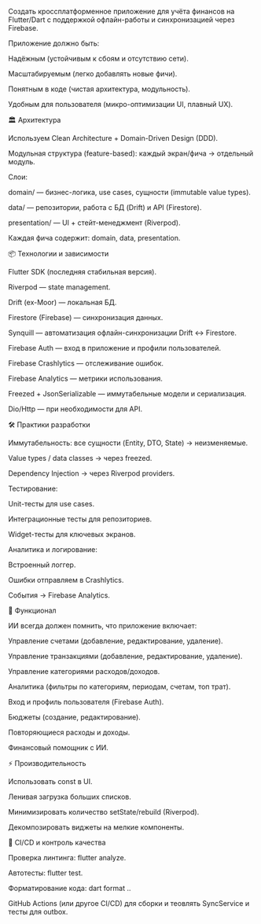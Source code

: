 Создать кроссплатформенное приложение для учёта финансов на Flutter/Dart с поддержкой офлайн-работы и синхронизацией через Firebase.

Приложение должно быть:

Надёжным (устойчивым к сбоям и отсутствию сети).

Масштабируемым (легко добавлять новые фичи).

Понятным в коде (чистая архитектура, модульность).

Удобным для пользователя (микро-оптимизации UI, плавный UX).

🏛 Архитектура

Используем Clean Architecture + Domain-Driven Design (DDD).

Модульная структура (feature-based): каждый экран/фича → отдельный модуль.

Слои:

domain/ — бизнес-логика, use cases, сущности (immutable value types).

data/ — репозитории, работа с БД (Drift) и API (Firestore).

presentation/ — UI + стейт-менеджмент (Riverpod).

Каждая фича содержит: domain, data, presentation.

📦 Технологии и зависимости

Flutter SDK (последняя стабильная версия).

Riverpod — state management.

Drift (ex-Moor) — локальная БД.

Firestore (Firebase) — синхронизация данных.

Synquill — автоматизация офлайн-синхронизации Drift ↔ Firestore.

Firebase Auth — вход в приложение и профили пользователей.

Firebase Crashlytics — отслеживание ошибок.

Firebase Analytics — метрики использования.

Freezed + JsonSerializable — иммутабельные модели и сериализация.

Dio/Http — при необходимости для API.

🛠 Практики разработки

Иммутабельность: все сущности (Entity, DTO, State) → неизменяемые.

Value types / data classes → через freezed.

Dependency Injection → через Riverpod providers.

Тестирование:

Unit-тесты для use cases.

Интеграционные тесты для репозиториев.

Widget-тесты для ключевых экранов.

Аналитика и логирование:

Встроенный логгер.

Ошибки отправляем в Crashlytics.

События → Firebase Analytics.

📱 Функционал

ИИ всегда должен помнить, что приложение включает:

Управление счетами (добавление, редактирование, удаление).

Управление транзакциями (добавление, редактирование, удаление).

Управление категориями расходов/доходов.

Аналитика (фильтры по категориям, периодам, счетам, топ трат).

Вход и профиль пользователя (Firebase Auth).

Бюджеты (создание, редактирование).

Повторяющиеся расходы и доходы.

Финансовый помощник с ИИ.

⚡️ Производительность

Использовать const в UI.

Ленивая загрузка больших списков.

Минимизировать количество setState/rebuild (Riverpod).

Декомпозировать виджеты на мелкие компоненты.

🚀 CI/CD и контроль качества

Проверка линтинга: flutter analyze.

Автотесты: flutter test.

Форматирование кода: dart format ..

GitHub Actions (или другое CI/CD) для сборки и теовлять SyncService и тесты для outbox.